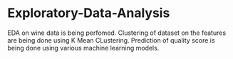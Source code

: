# Exploratory-Data-Analysis

EDA on wine data is being perfomed.
Clustering of dataset on the features are being done using K Mean CLustering.
Prediction of quality score is being done using various machine learning models.
